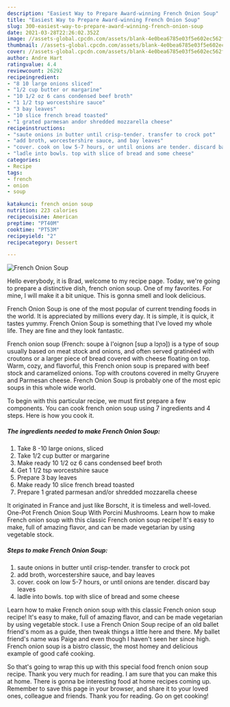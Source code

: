 ```yaml
---
description: "Easiest Way to Prepare Award-winning French Onion Soup"
title: "Easiest Way to Prepare Award-winning French Onion Soup"
slug: 300-easiest-way-to-prepare-award-winning-french-onion-soup
date: 2021-03-28T22:26:02.352Z
image: //assets-global.cpcdn.com/assets/blank-4e0bea6785e03f5e602ec562f230caae08da540cada707380b4fe1bbebba43da.png
thumbnail: //assets-global.cpcdn.com/assets/blank-4e0bea6785e03f5e602ec562f230caae08da540cada707380b4fe1bbebba43da.png
cover: //assets-global.cpcdn.com/assets/blank-4e0bea6785e03f5e602ec562f230caae08da540cada707380b4fe1bbebba43da.png
author: Andre Hart
ratingvalue: 4.4
reviewcount: 26292
recipeingredient:
- "8 10 large onions sliced"
- "1/2 cup butter or margarine"
- "10 1/2 oz 6 cans condensed beef broth"
- "1 1/2 tsp worcestshire sauce"
- "3 bay leaves"
- "10 slice french bread toasted"
- "1 grated parmesan andor shredded mozzarella cheese"
recipeinstructions:
- "saute onions in butter until crisp-tender. transfer to crock pot"
- "add broth, worcestershire sauce, and bay leaves"
- "cover. cook on low 5-7 hours, or until onions are tender. discard bay leaves"
- "ladle into bowls. top with slice of bread and some cheese"
categories:
- Recipe
tags:
- french
- onion
- soup

katakunci: french onion soup 
nutrition: 223 calories
recipecuisine: American
preptime: "PT40M"
cooktime: "PT53M"
recipeyield: "2"
recipecategory: Dessert

---
```



![French Onion Soup](//assets-global.cpcdn.com/assets/blank-4e0bea6785e03f5e602ec562f230caae08da540cada707380b4fe1bbebba43da.png)

Hello everybody, it is Brad, welcome to my recipe page. Today, we're going to prepare a distinctive dish, french onion soup. One of my favorites. For mine, I will make it a bit unique. This is gonna smell and look delicious.

French Onion Soup is one of the most popular of current trending foods in the world. It is appreciated by millions every day. It is simple, it is quick, it tastes yummy. French Onion Soup is something that I've loved my whole life. They are fine and they look fantastic.

French onion soup (French: soupe à l&#39;oignon [sup a lɔɲɔ]) is a type of soup usually based on meat stock and onions, and often served gratinéed with croutons or a larger piece of bread covered with cheese floating on top. Warm, cozy, and flavorful, this French onion soup is prepared with beef stock and caramelized onions. Top with croutons covered in melty Gruyere and Parmesan cheese. French Onion Soup is probably one of the most epic soups in this whole wide world.


To begin with this particular recipe, we must first prepare a few components. You can cook french onion soup using 7 ingredients and 4 steps. Here is how you cook it.

<!--inarticleads1-->

##### The ingredients needed to make French Onion Soup:

1. Take 8 -10 large onions, sliced
1. Take 1/2 cup butter or margarine
1. Make ready 10 1/2 oz 6 cans condensed beef broth
1. Get 1 1/2 tsp worcestshire sauce
1. Prepare 3 bay leaves
1. Make ready 10 slice french bread toasted
1. Prepare 1 grated parmesan and/or shredded mozzarella cheese


It originated in France and just like Borscht, it is timeless and well-loved. One-Pot French Onion Soup With Porcini Mushrooms. Learn how to make French onion soup with this classic French onion soup recipe! It&#39;s easy to make, full of amazing flavor, and can be made vegetarian by using vegetable stock. 

<!--inarticleads2-->

##### Steps to make French Onion Soup:

1. saute onions in butter until crisp-tender. transfer to crock pot
1. add broth, worcestershire sauce, and bay leaves
1. cover. cook on low 5-7 hours, or until onions are tender. discard bay leaves
1. ladle into bowls. top with slice of bread and some cheese


Learn how to make French onion soup with this classic French onion soup recipe! It&#39;s easy to make, full of amazing flavor, and can be made vegetarian by using vegetable stock. I use a French Onion Soup recipe of an old ballet friend&#39;s mom as a guide, then tweak things a little here and there. My ballet friend&#39;s name was Paige and even though I haven&#39;t seen her since high. French onion soup is a bistro classic, the most homey and delicious example of good café cooking. 

So that's going to wrap this up with this special food french onion soup recipe. Thank you very much for reading. I am sure that you can make this at home. There is gonna be interesting food at home recipes coming up. Remember to save this page in your browser, and share it to your loved ones, colleague and friends. Thank you for reading. Go on get cooking!
